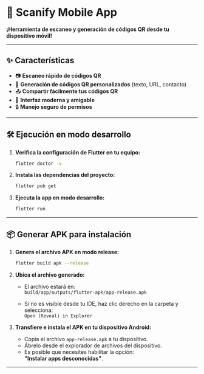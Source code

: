 # 🚀 Scanify Mobile App

**¡Herramienta de escaneo y generación de códigos QR desde tu dispositivo móvil!**

---

## ✨ Características

- 📷 **Escaneo rápido de códigos QR**
- 📝 **Generación de códigos QR personalizados** (texto, URL, contacto)
- 📤 **Compartir fácilmente tus códigos QR**
- 📱 **Interfaz moderna y amigable**
- 🔒 **Manejo seguro de permisos**

---

## 🛠️ Ejecución en modo desarrollo

1. **Verifica la configuración de Flutter en tu equipo:**
   ```sh
   flutter doctor -v
   ```

2. **Instala las dependencias del proyecto:**
   ```sh
   flutter pub get
   ```

3. **Ejecuta la app en modo desarrollo:**
   ```sh
   flutter run
   ```

---

## 📦 Generar APK para instalación

1. **Genera el archivo APK en modo release:**
   ```sh
   flutter build apk --release
   ```

2. **Ubica el archivo generado:**

   - El archivo estará en:  
     `build/app/outputs/flutter-apk/app-release.apk`

   - Si no es visible desde tu IDE, haz clic derecho en la carpeta y selecciona:  
     `Open (Reveal) in Explorer`

3. **Transfiere e instala el APK en tu dispositivo Android:**

   - Copia el archivo `app-release.apk` a tu dispositivo.
   - Ábrelo desde el explorador de archivos del dispositivo.
   - Es posible que necesites habilitar la opción:  
     **"Instalar apps desconocidas"**.

---

